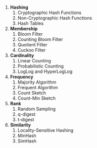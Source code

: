 1. **Hashing**
	1. Cryptographic Hash Functions
	2. Non-Cryptographic Hash Functions
	3. Hash Tables
2. **Membership**
	1. Bloom Filter
	2. Counting Bloom Filter
	3. Quotient Filter
	4. Cuckoo Filter
3. **Cardinality**
	1. Linear Counting
	2. Probabilistic Counting
	3. LogLog and HyperLogLog
4. **Frequency**
	1. Majority Algorithm
	2. Frequent Algorithm
	3. Count Sketch
	4. Count-Min Sketch
5. **Rank**
	1. Random Sampling
	2. q-digest
	3. t-digest
6. **Similarity**
	1. Locality-Sensitive Hashing
	2. MinHash
	3. SimHash